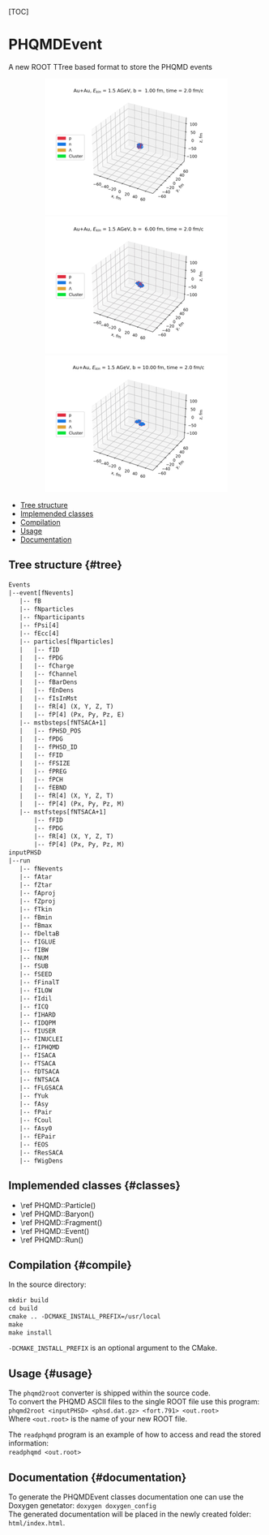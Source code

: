 [TOC]

# PHQMDEvent
A new ROOT TTree based format to store the PHQMD events

<p align="center">
   <img src="https://github.com/vkireyeu/phqmd2root/blob/main/mst_evolution_1fm.gif">
   <img src="https://github.com/vkireyeu/phqmd2root/blob/main/mst_evolution_6fm.gif">
   <img src="https://github.com/vkireyeu/phqmd2root/blob/main/mst_evolution_10fm.gif">
</p>

- [Tree structure](#tree)
- [Implemended classes](#classes)
- [Compilation](#compile)
- [Usage](#usage)
- [Documentation](#documentation)

## Tree structure {#tree}
```
Events
|--event[fNevents]
   |-- fB
   |-- fNparticles
   |-- fNparticipants
   |-- fPsi[4]
   |-- fEcc[4]
   |-- particles[fNparticles]
   |   |-- fID
   |   |-- fPDG
   |   |-- fCharge
   |   |-- fChannel
   |   |-- fBarDens
   |   |-- fEnDens
   |   |-- fIsInMst
   |   |-- fR[4] (X, Y, Z, T)
   |   |-- fP[4] (Px, Py, Pz, E)
   |-- mstbsteps[fNTSACA+1]
   |   |-- fPHSD_POS
   |   |-- fPDG
   |   |-- fPHSD_ID
   |   |-- fFID
   |   |-- fFSIZE
   |   |-- fPREG
   |   |-- fPCH
   |   |-- fEBND
   |   |-- fR[4] (X, Y, Z, T)
   |   |-- fP[4] (Px, Py, Pz, M)
   |-- mstfsteps[fNTSACA+1]
       |-- fFID
       |-- fPDG
       |-- fR[4] (X, Y, Z, T)
       |-- fP[4] (Px, Py, Pz, M)
inputPHSD
|--run
   |-- fNevents
   |-- fAtar
   |-- fZtar
   |-- fAproj
   |-- fZproj
   |-- fTkin
   |-- fBmin
   |-- fBmax
   |-- fDeltaB
   |-- fIGLUE
   |-- fIBW
   |-- fNUM
   |-- fSUB
   |-- fSEED
   |-- fFinalT
   |-- fILOW
   |-- fIdil
   |-- fICQ
   |-- fIHARD
   |-- fIDQPM
   |-- fIUSER
   |-- fINUCLEI
   |-- fIPHQMD
   |-- fISACA
   |-- fTSACA
   |-- fDTSACA
   |-- fNTSACA
   |-- fFLGSACA
   |-- fYuk
   |-- fAsy
   |-- fPair
   |-- fCoul
   |-- fAsy0
   |-- fEPair
   |-- fEOS
   |-- fResSACA
   |-- fWigDens
```


## Implemended classes {#classes}
- \ref PHQMD::Particle()
- \ref PHQMD::Baryon()
- \ref PHQMD::Fragment()
- \ref PHQMD::Event()
- \ref PHQMD::Run()

## Compilation {#compile}
In the source directory:  
```
mkdir build
cd build
cmake .. -DCMAKE_INSTALL_PREFIX=/usr/local
make
make install
```
`-DCMAKE_INSTALL_PREFIX` is an optional argument to the CMake.


## Usage {#usage}
The `phqmd2root` converter is shipped within the source code.  
To convert the PHQMD ASCII files to the single ROOT file use this program:  
``` phqmd2root <inputPHSD> <phsd.dat.gz> <fort.791> <out.root> ```  
Where `<out.root>` is the name of your new ROOT file.

The `readphqmd` program is an example of how to access and read the stored information:  
``` readphqmd <out.root> ```  


## Documentation {#documentation}
To generate the PHQMDEvent classes documentation one can use the Doxygen genetator:
``` doxygen doxygen_config ```  
The generated documentation will be placed in the newly created folder: ```html/index.html```.
